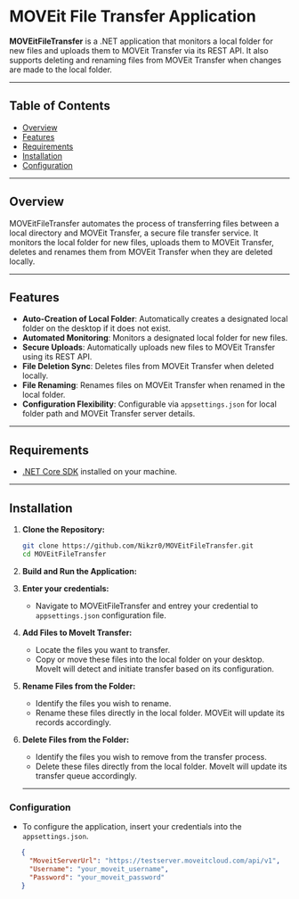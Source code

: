 # MOVEit File Transfer Application

**MOVEitFileTransfer** is a .NET application that monitors a local folder for new files and uploads them to MOVEit Transfer via its REST API. It also supports deleting and renaming files from MOVEit Transfer when changes are made to the local folder.

---

## Table of Contents

- [Overview](#overview)
- [Features](#features)
- [Requirements](#requirements)
- [Installation](#installation)
- [Configuration](#configuration)

---

## Overview

MOVEitFileTransfer automates the process of transferring files between a local directory and MOVEit Transfer, a secure file transfer service. It monitors the local folder for new files, uploads them to MOVEit Transfer, deletes and renames them from MOVEit Transfer when they are deleted locally.

---

## Features

- **Auto-Creation of Local Folder**: Automatically creates a designated local folder on the desktop if it does not exist.
- **Automated Monitoring**: Monitors a designated local folder for new files.
- **Secure Uploads**: Automatically uploads new files to MOVEit Transfer using its REST API.
- **File Deletion Sync**: Deletes files from MOVEit Transfer when deleted locally.
- **File Renaming**: Renames files on MOVEit Transfer when renamed in the local folder.
- **Configuration Flexibility**: Configurable via `appsettings.json` for local folder path and MOVEit Transfer server details.

---

## Requirements

- [.NET Core SDK](https://dotnet.microsoft.com/download) installed on your machine.

---

## Installation

1. **Clone the Repository:**

   ```bash
   git clone https://github.com/Nikzr0/MOVEitFileTransfer.git
   cd MOVEitFileTransfer

2. **Build and Run the Application:**

3. **Enter your credentials:**
   - Navigate to MOVEitFileTransfer and entrey your credential to `appsettings.json` configuration file.

4. **Add Files to MoveIt Transfer:**
   - Locate the files you want to transfer.
   - Copy or move these files into the local folder on your desktop. MoveIt will detect and initiate transfer based on its configuration.

5. **Rename Files from the Folder:**
    - Identify the files you wish to rename.
    - Rename these files directly in the local folder. MOVEit will update its records accordingly.
  
5. **Delete Files from the Folder:**
   - Identify the files you wish to remove from the transfer process.
   - Delete these files directly from the local folder. MoveIt will update its transfer queue accordingly.
  
   ---

### Configuration
- To configure the application, insert your credentials into the `appsettings.json`.

```json
   {
     "MoveitServerUrl": "https://testserver.moveitcloud.com/api/v1",
     "Username": "your_moveit_username",
     "Password": "your_moveit_password"
   }
```
